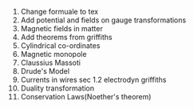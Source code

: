 1. Change formuale to tex
2. Add potential and fields on gauge transformations
3. Magnetic fields in matter
4. Add theorems from griffiths
5. Cylindrical co-ordinates 
6. Magnetic monopole
7. Claussius Massoti 
8. Drude's Model
9. Currents in wires sec 1.2 electrodyn griffiths
10. Duality transformation
11. Conservation Laws(Noether's theorem)

